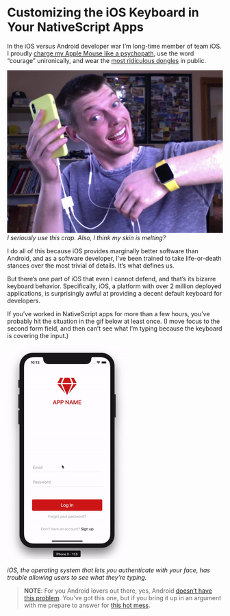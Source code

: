 # Customizing the iOS Keyboard in Your NativeScript Apps

In the iOS versus Android developer war I’m long-time member of team iOS. I proudly [charge my Apple Mouse like a psychopath](https://fstoppers.com/gear/apples-magic-mouse-2-charged-major-design-flaw-92045), use the word “courage” unironically, and wear the [most ridiculous dongles](https://www.theverge.com/circuitbreaker/2017/10/1/16393078/apple-belkin-rockstar-iphone-adapter-headphone-lightning) in public.

![](me.png)
_I seriously use this crap. Also, I think my skin is melting?_

I do all of this because iOS provides marginally better software than Android, and as a software developer, I’ve been trained to take life-or-death stances over the most trivial of details. It’s what defines us.

But there’s one part of iOS that even I cannot defend, and that’s its bizarre keyboard behavior. Specifically, iOS, a platform with over 2 million deployed applications, is surprisingly awful at providing a decent default keyboard for developers.

If you’ve worked in NativeScript apps for more than a few hours, you’ve probably hit the situation in the gif below at least once. (I move focus to the second form field, and then can’t see what I’m typing because the keyboard is covering the input.)

![](ios-keyboard.gif)

_iOS, the operating system that lets you authenticate with your face, has trouble allowing users to see what they’re typing._

> **NOTE**: For you Android lovers out there, yes, Android [doesn’t have this problem](https://raw.githubusercontent.com/tjvantoll/articles/master/iqkeyboardmanager/android-keyboard.gif). You’ve got this one, but if you bring it up in an argument with me prepare to answer for [this hot mess](https://developer.android.com/about/dashboards/index.html#Platform).